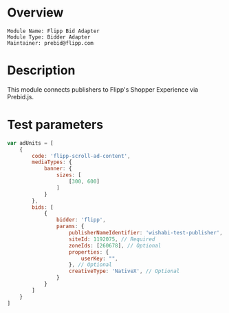 # Overview

```
Module Name: Flipp Bid Adapter
Module Type: Bidder Adapter
Maintainer: prebid@flipp.com
```

# Description

This module connects publishers to Flipp's Shopper Experience via Prebid.js.


# Test parameters

```javascript
var adUnits = [
    {
        code: 'flipp-scroll-ad-content',
        mediaTypes: {
            banner: {
                sizes: [
                    [300, 600]
                ]
            }
        },
        bids: [
            {
                bidder: 'flipp',
                params: {
                    publisherNameIdentifier: 'wishabi-test-publisher', // Required
                    siteId: 1192075, // Required
                    zoneIds: [260678], // Optional
                    properties: {
                        userKey: "",
                    }, // Optional
                    creativeType: 'NativeX', // Optional
                }
            }
        ]
    }
]
```
